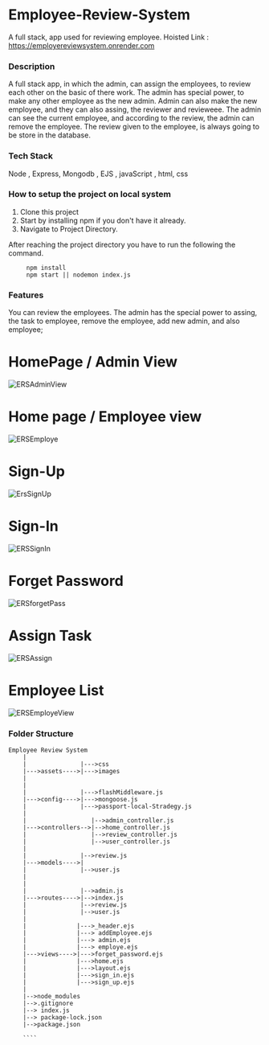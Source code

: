 # Employee-Review-System
A full stack, app used for reviewing employee.
Hoisted Link : https://employereviewsystem.onrender.com


### Description

A full stack app, in which the admin, can assign the employees, to review each other on the basic of there work. The admin has special power, to make any other employee
as the new admin. Admin can also make the new employee, and they can also assing, the reviewer and revieweee. The admin can see the current employee, and according to the
review, the admin can remove the employee. The review given to the employee, is always going to be store in the database.


### Tech Stack

Node , Express, Mongodb , EJS , javaScript , html, css

### How to setup the project on local system

  1. Clone this project
  2. Start by installing npm if you don't have it already.
  3. Navigate to Project Directory.

After reaching the project directory you have to run the following the command.
   ```` 
        npm install 
        npm start || nodemon index.js
   ````


### Features

  You can review the employees. The admin has the special power to assing, the task to employee, remove the employee, add new admin, and also employee;
  
  
  # HomePage / Admin View
  ![ERSAdminView](https://user-images.githubusercontent.com/66240716/232205244-793cf6dd-d3a4-421c-a8bd-c4368fbac1b5.png)
  
  # Home page / Employee view
  ![ERSEmploye](https://user-images.githubusercontent.com/66240716/232205272-389d5bf8-75d2-4030-9e42-b95649e44d83.png)
  
  # Sign-Up
  ![ErsSignUp](https://user-images.githubusercontent.com/66240716/232205283-4b90e28a-4a6d-4bca-b217-d9a016ab49dc.png)

  # Sign-In
  ![ERSSignIn](https://user-images.githubusercontent.com/66240716/232205296-b1aa2aff-994b-408c-97ae-ce634fdb8234.png)

  # Forget Password
  ![ERSforgetPass](https://user-images.githubusercontent.com/66240716/232205317-9ff9fb7a-d6e1-41ef-a459-964215ad2bcc.png)
  
  # Assign Task
  ![ERSAssign](https://user-images.githubusercontent.com/66240716/232205361-4ac255bd-3470-4c62-af2e-41645d516daf.png)

  # Employee List
  ![ERSEmployeView](https://user-images.githubusercontent.com/66240716/232205392-1f5e173e-549d-4601-99d4-f70cf9d00756.png)

  

### Folder Structure

```
Employee Review System
    |
    |               |--->css
    |--->assets---->|--->images
    |             
    |
    |               |--->flashMiddleware.js
    |--->config---->|--->mongoose.js
    |               |--->passport-local-Stradegy.js
    |
    |                  |-->admin_controller.js
    |--->controllers-->|-->home_controller.js
    |                  |-->review_controller.js
    |                  |-->user_controller.js
    |
    |               |-->review.js
    |--->models---->|
    |               |-->user.js
    |
    |              
    |               |-->admin.js
    |--->routes---->|-->index.js
    |               |-->review.js
    |               |-->user.js
    |
    |              |--->_header.ejs
    |              |---> addEmployee.ejs
    |              |---> admin.ejs
    |              |---> employe.ejs
    |--->views---->|--->forget_password.ejs
    |              |--->home.ejs
    |              |--->layout.ejs
    |              |--->sign_in.ejs
    |              |--->sign_up.ejs
    |
    |-->node_modules
    |-->.gitignore
    |--> index.js
    |--> package-lock.json
    |-->package.json
    
    ````

